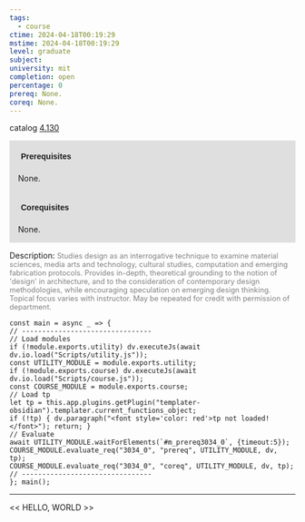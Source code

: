 ```yaml
---
tags:
  - course
ctime: 2024-04-18T00:19:29
mstime: 2024-04-18T00:19:29
level: graduate
subject: 
university: mit
completion: open
percentage: 0
prereq: None.
coreq: None.
---
```


catalog [4.130](http://student.mit.edu/catalog/m4a.html#4.130)

<span style="display: block; padding: 15px; background-color: rgb(100, 100, 100, 0.2);"><font id="m_prereq3034_0" style="display: block; font-family: Arial, sans-serif; font-weight: bold; padding: 5px">Prerequisites</font><br><span id="prereq3034_0">None.</span></span>
<span style="display: block; padding: 15px; background-color: rgb(100, 100, 100, 0.2);"><font id="m_coreq3034_0" style="display: block; font-family: Arial, sans-serif; font-weight: bold; padding: 5px">Corequisites</font><br><span id="coreq3034_0">None.</span></span>

<font style="">Description:</font>
<font style="color: grey; font-size: 0.8rem;">Studies design as an interrogative technique to examine material sciences, media arts and technology, cultural studies, computation and emerging fabrication protocols. Provides in-depth, theoretical grounding to the notion of 'design' in architecture, and to the consideration of contemporary design methodologies, while encouraging speculation on emerging design thinking. Topical focus varies with instructor. May be repeated for credit with permission of department.</font>

```dataviewjs
const main = async _ => {
// --------------------------------
// Load modules
if (!module.exports.utility) dv.executeJs(await dv.io.load("Scripts/utility.js"));
const UTILITY_MODULE = module.exports.utility;
if (!module.exports.course) dv.executeJs(await dv.io.load("Scripts/course.js"));
const COURSE_MODULE = module.exports.course;
// Load tp
let tp = this.app.plugins.getPlugin("templater-obsidian").templater.current_functions_object;
if (!tp) { dv.paragraph("<font style='color: red'>tp not loaded!</font>"); return; }
// Evaluate
await UTILITY_MODULE.waitForElements(`#m_prereq3034_0`, {timeout:5});
COURSE_MODULE.evaluate_req("3034_0", "prereq", UTILITY_MODULE, dv, tp);
COURSE_MODULE.evaluate_req("3034_0", "coreq", UTILITY_MODULE, dv, tp);
// --------------------------------
}; main();
```

---

<< HELLO, WORLD >>
